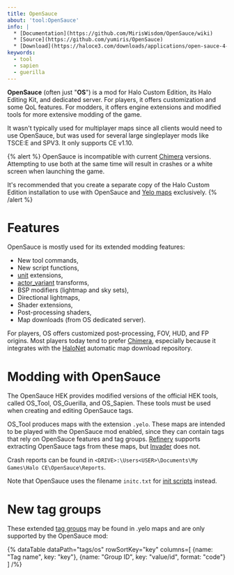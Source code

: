 ```yaml
---
title: OpenSauce
about: 'tool:OpenSauce'
info: |
  * [Documentation](https://github.com/MirisWisdom/OpenSauce/wiki)
  * [Source](https://github.com/yumiris/OpenSauce)
  * [Download](https://haloce3.com/downloads/applications/open-sauce-4-0/)
keywords:
  - tool
  - sapien
  - guerilla
---
```

**OpenSauce** (often just "**OS**") is a mod for Halo Custom Edition, its Halo Editing Kit, and dedicated server. For players, it offers customization and some QoL features. For modders, it offers engine extensions and modified tools for more extensive modding of the game.

It wasn't typically used for multiplayer maps since all clients would need to use OpenSauce, but was used for several large singleplayer mods like TSCE:E and SPV3. It only supports CE v1.10.

{% alert %}
OpenSauce is incompatible with current [Chimera](~) versions. Attempting to use both at the same time will result in crashes or a white screen when launching the game.

It's recommended that you create a separate copy of the Halo Custom Edition installation to use with OpenSauce and [Yelo maps](~map#opensauce-yelo-maps) exclusively.
{% /alert %}

# Features
OpenSauce is mostly used for its extended modding features:

* New tool commands,
* New script functions,
* [unit](~) extensions,
* [actor_variant](~) transforms,
* BSP modifiers (lightmap and sky sets),
* Directional lightmaps,
* Shader extensions,
* Post-processing shaders,
* Map downloads (from OS dedicated server).

For players, OS offers customized post-processing, FOV, HUD, and FP origins. Most players today tend to prefer [Chimera](~), especially because it integrates with the [HaloNet](~sharing#halonet) automatic map download repository.

# Modding with OpenSauce
The OpenSauce HEK provides modified versions of the official HEK tools, called OS_Tool, OS_Guerilla, and OS_Sapien. These tools must be used when creating and editing OpenSauce tags.

OS_Tool produces maps with the extension `.yelo`. These maps are intended to be played with the OpenSauce mod enabled, since they can contain tags that rely on OpenSauce features and tag groups. [Refinery](~) supports extracting OpenSauce tags from these maps, but [Invader](~) does not.

Crash reports can be found in `<DRIVE>:\Users<USER>\Documents\My Games\Halo CE\OpenSauce\Reports`.

Note that OpenSauce uses the filename `initc.txt` for [init scripts](~arguments#init-txt) instead.

# New tag groups
These extended [tag groups](~general/tags#tag-groups) may be found in .yelo maps and are only supported by the OpenSauce mod:

{% dataTable
  dataPath="tags/os"
  rowSortKey="key"
  columns=[
    {name: "Tag name", key: "key"},
    {name: "Group ID", key: "value/id", format: "code"}
  ]
/%}

